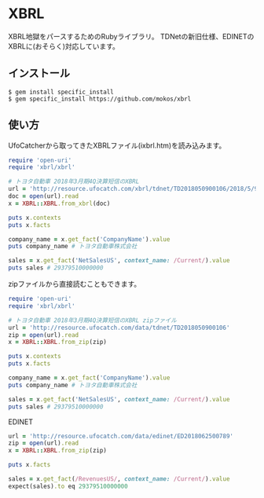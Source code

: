 # XBRL

XBRL地獄をパースするためのRubyライブラリ。
TDNetの新旧仕様、EDINETのXBRLに(おそらく)対応しています。

## インストール
    $ gem install specific_install
    $ gem specific_install https://github.com/mokos/xbrl

## 使い方

UfoCatcherから取ってきたXBRLファイル(ixbrl.htm)を読み込みます。


```ruby
require 'open-uri'
require 'xbrl/xbrl'

# トヨタ自動車 2018年3月期4Q決算短信のXBRL
url = 'http://resource.ufocatch.com/xbrl/tdnet/TD2018050900106/2018/5/9/081220180312488206/XBRLData/Summary/tse-acedussm-72030-20180312488206-ixbrl.htm'
doc = open(url).read
x = XBRL::XBRL.from_xbrl(doc)

puts x.contexts
puts x.facts

company_name = x.get_fact('CompanyName').value
puts company_name # トヨタ自動車株式会社

sales = x.get_fact('NetSalesUS', context_name: /Current/).value
puts sales # 29379510000000
```

zipファイルから直接読むこともできます。
```ruby
require 'open-uri'
require 'xbrl/xbrl'

# トヨタ自動車 2018年3月期4Q決算短信のXBRL zipファイル
url = 'http://resource.ufocatch.com/data/tdnet/TD2018050900106'
zip = open(url).read
x = XBRL::XBRL.from_zip(zip)

puts x.contexts
puts x.facts

company_name = x.get_fact('CompanyName').value
puts company_name # トヨタ自動車株式会社

sales = x.get_fact('NetSalesUS', context_name: /Current/).value
puts sales # 29379510000000
```

EDINET
```ruby
url = 'http://resource.ufocatch.com/data/edinet/ED2018062500789'
zip = open(url).read
x = XBRL::XBRL.from_zip(zip)

puts x.facts

sales = x.get_fact(/RevenuesUS/, context_name: /Current/).value
expect(sales).to eq 29379510000000
```
